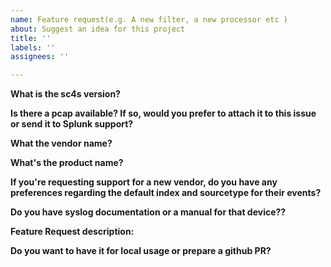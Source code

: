 ```yaml
---
name: Feature request(e.g. A new filter, a new processor etc )
about: Suggest an idea for this project
title: ''
labels: ''
assignees: ''

---
```


**What is the sc4s version?**

**Is there a pcap available? If so, would you prefer to attach it to this issue or send it to Splunk support?**

**What the vendor name?**

**What's the product name?**

**If you're requesting support for a new vendor, do you have any preferences regarding the default index and sourcetype for their events?**

**Do you have syslog documentation or a manual for that device??**

**Feature Request description:**

**Do you want to have it for local usage or prepare a github PR?**
